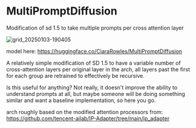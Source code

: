 # MultiPromptDiffusion
Modification of sd 1.5 to take multiple prompts per cross attention layer

![grid_20250103-190405](https://github.com/user-attachments/assets/6832d79b-334f-4f4f-bf3c-e8c704611732)


model here: https://huggingface.co/CiaraRowles/MultiPromptDiffusion

A relatively simple modification of SD 1.5 to have a variable number of cross-attention layers per original layer in the arch, all layers past the first for each group are retrained to effectively be recursive.

Is this useful for anything? Not really, it doesn't improve the ability to understand prompts at all, but maybe someone will be doing something similar and want a baseline implementation, so here you go.

arch roughly based on the modified attention processors from: https://github.com/tencent-ailab/IP-Adapter/tree/main/ip_adapter
